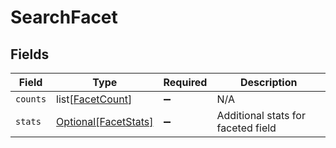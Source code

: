# SearchFacet


## Fields

| Field                                                     | Type                                                      | Required                                                  | Description                                               |
| --------------------------------------------------------- | --------------------------------------------------------- | --------------------------------------------------------- | --------------------------------------------------------- |
| `counts`                                                  | list[[FacetCount](../../models/shared/facetcount.md)]     | :heavy_minus_sign:                                        | N/A                                                       |
| `stats`                                                   | [Optional[FacetStats]](../../models/shared/facetstats.md) | :heavy_minus_sign:                                        | Additional stats for faceted field                        |